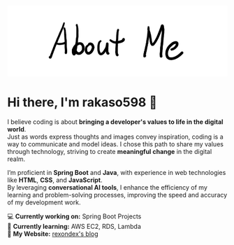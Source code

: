 ![AboutMe](images/AboutMe.png)

# Hi there, I'm rakaso598 👋

I believe coding is about **bringing a developer's values to life in the digital world**.  
Just as words express thoughts and images convey inspiration, coding is a way to communicate and model ideas. I chose this path to share my values through technology, striving to create **meaningful change** in the digital realm.

I’m proficient in **Spring Boot** and **Java**, with experience in web technologies like **HTML**, **CSS**, and **JavaScript**.  
By leveraging **conversational AI tools**, I enhance the efficiency of my learning and problem-solving processes, improving the speed and accuracy of my development work.

💻 **Currently working on:** Spring Boot Projects  
🌱 **Currently learning:** AWS EC2, RDS, Lambda  
📝 **My Website:** [rexondex's blog](https://rexondex.tistory.com)  
